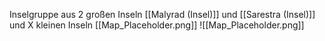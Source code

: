 Inselgruppe aus 2 großen Inseln [[Malyrad (Insel)]] und [[Sarestra (Insel)]] und X kleinen Inseln
[[Map_Placeholder.png]]
![[Map_Placeholder.png]]